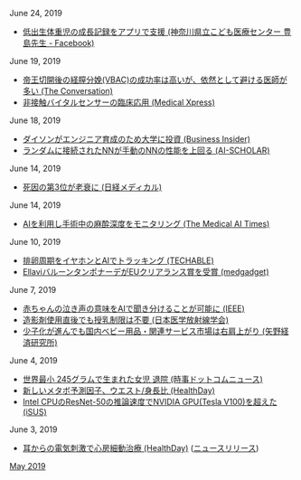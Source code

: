 June 24, 2019
* [低出生体重児の成長記録をアプリで支援 (神奈川県立こども医療センター 豊島先生 - Facebook)](https://facebook.com/groups/216328698412028?view=permalink&id=2543085279069680)

June 19, 2019
* [帝王切開後の経膣分娩(VBAC)の成功率は高いが、依然として避ける医師が多い (The Conversation)](https://theconversation.com/number-of-women-steered-towards-repeat-caesareans-is-much-higher-than-necessary-118140)  
* [非接触バイタルセンサーの臨床応用 (Medical Xpress)](https://medicalxpress.com/news/2019-06-multiple-sensor-fusion-technology-non-contact.html)

June 18, 2019
* [ダイソンがエンジニア育成のため大学に投資 (Business Insider)](https://www.businessinsider.jp/post-192723)  
* [ランダムに接続されたNNが手動のNNの性能を上回る (AI-SCHOLAR)](https://ai-scholar.tech/others/randam-ai-156/)

June 14, 2019
* [死因の第3位が老衰に (日経メディカル)](https://medical.nikkeibp.co.jp/leaf/mem/pub/hotnews/int/201906/561245.html)

June 14, 2019
* [AIを利用し手術中の麻酔深度をモニタリング (The Medical AI Times)](https://aitimes.media/2019/06/14/2976/)

June 10, 2019
* [排卵周期をイヤホンとAIでトラッキング (TECHABLE)](https://techable.jp/archives/100676)  
* [EllaviバルーンタンポナーデがEUクリアランス賞を受賞 (medgadget)](https://www.medgadget.com/2019/06/ellavi-a-cheap-uterine-balloon-tamponade-for-menstrual-bleeding-wins-eu-clearance.html)

June 7, 2019
* [赤ちゃんの泣き声の意味をAIで聞き分けることが可能に (IEEE)](https://ieeexplore.ieee.org/document/8657383)  
* [造影剤使用直後でも授乳制限は不要 (日本医学放射線学会)](http://www.radiology.jp/member_info/safty/20190528_01.html)  
* [少子化が進んでも国内ベビー用品・関連サービス市場は右肩上がり (矢野経済研究所)](https://www.yano.co.jp/press-release/show/press_id/2083)

June 4, 2019
* [世界最小 245グラムで生まれた女児 退院 (時事ドットコムニュース)](https://www.jiji.com/jc/article?k=20190531038674a&g=afp)  
* [新しいメタボ予測因子、ウエスト/身長比 (HealthDay)](http://healthdayjapan.com/2019/05/20/36399/)  
* [Intel CPUのResNet-50の推論速度でNVIDIA GPU(Tesla V100)を超えた (iSUS)](https://www.isus.jp/machine-learning/cpu-outperforms-nvidia-gpu-on-resnet-50-dl-inference/)

June 3, 2019
* [耳からの電気刺激で心房細動治療 (HealthDay)](http://healthdayjapan.com/2019/05/20/36401/) ([ニュースリリース](https://www.hrsonline.org/new-clinical-trial-shows-non-invasive-self-administered-ear-clip-therapy-suppresses-atrial))

[May 2019](1905.md)
